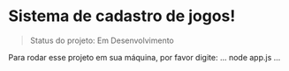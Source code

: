 <h1>Sistema de cadastro de jogos!</h1>

>Status do projeto: Em Desenvolvimento

Para rodar esse projeto em sua máquina, por favor digite:
...
node app.js
...
